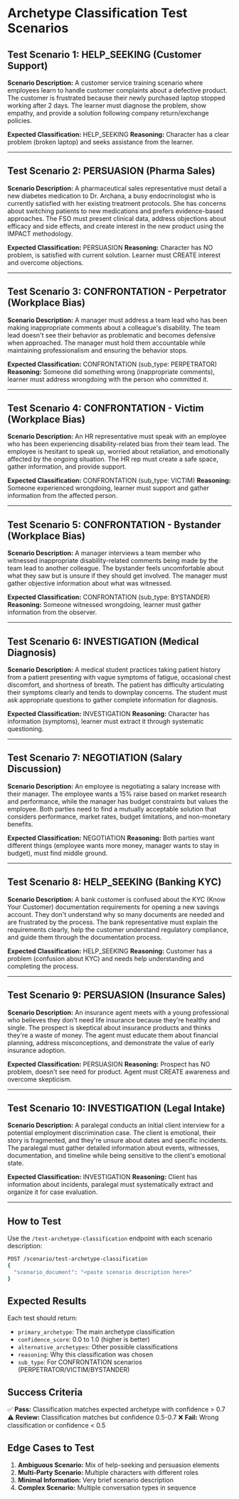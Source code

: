 # Archetype Classification Test Scenarios

## Test Scenario 1: HELP_SEEKING (Customer Support)
**Scenario Description:**
A customer service training scenario where employees learn to handle customer complaints about a defective product. The customer is frustrated because their newly purchased laptop stopped working after 2 days. The learner must diagnose the problem, show empathy, and provide a solution following company return/exchange policies.

**Expected Classification:** HELP_SEEKING
**Reasoning:** Character has a clear problem (broken laptop) and seeks assistance from the learner.

---

## Test Scenario 2: PERSUASION (Pharma Sales)
**Scenario Description:**
A pharmaceutical sales representative must detail a new diabetes medication to Dr. Archana, a busy endocrinologist who is currently satisfied with her existing treatment protocols. She has concerns about switching patients to new medications and prefers evidence-based approaches. The FSO must present clinical data, address objections about efficacy and side effects, and create interest in the new product using the IMPACT methodology.

**Expected Classification:** PERSUASION
**Reasoning:** Character has NO problem, is satisfied with current solution. Learner must CREATE interest and overcome objections.

---

## Test Scenario 3: CONFRONTATION - Perpetrator (Workplace Bias)
**Scenario Description:**
A manager must address a team lead who has been making inappropriate comments about a colleague's disability. The team lead doesn't see their behavior as problematic and becomes defensive when approached. The manager must hold them accountable while maintaining professionalism and ensuring the behavior stops.

**Expected Classification:** CONFRONTATION (sub_type: PERPETRATOR)
**Reasoning:** Someone did something wrong (inappropriate comments), learner must address wrongdoing with the person who committed it.

---

## Test Scenario 4: CONFRONTATION - Victim (Workplace Bias)
**Scenario Description:**
An HR representative must speak with an employee who has been experiencing disability-related bias from their team lead. The employee is hesitant to speak up, worried about retaliation, and emotionally affected by the ongoing situation. The HR rep must create a safe space, gather information, and provide support.

**Expected Classification:** CONFRONTATION (sub_type: VICTIM)
**Reasoning:** Someone experienced wrongdoing, learner must support and gather information from the affected person.

---

## Test Scenario 5: CONFRONTATION - Bystander (Workplace Bias)
**Scenario Description:**
A manager interviews a team member who witnessed inappropriate disability-related comments being made by the team lead to another colleague. The bystander feels uncomfortable about what they saw but is unsure if they should get involved. The manager must gather objective information about what was witnessed.

**Expected Classification:** CONFRONTATION (sub_type: BYSTANDER)
**Reasoning:** Someone witnessed wrongdoing, learner must gather information from the observer.

---

## Test Scenario 6: INVESTIGATION (Medical Diagnosis)
**Scenario Description:**
A medical student practices taking patient history from a patient presenting with vague symptoms of fatigue, occasional chest discomfort, and shortness of breath. The patient has difficulty articulating their symptoms clearly and tends to downplay concerns. The student must ask appropriate questions to gather complete information for diagnosis.

**Expected Classification:** INVESTIGATION
**Reasoning:** Character has information (symptoms), learner must extract it through systematic questioning.

---

## Test Scenario 7: NEGOTIATION (Salary Discussion)
**Scenario Description:**
An employee is negotiating a salary increase with their manager. The employee wants a 15% raise based on market research and performance, while the manager has budget constraints but values the employee. Both parties need to find a mutually acceptable solution that considers performance, market rates, budget limitations, and non-monetary benefits.

**Expected Classification:** NEGOTIATION
**Reasoning:** Both parties want different things (employee wants more money, manager wants to stay in budget), must find middle ground.

---

## Test Scenario 8: HELP_SEEKING (Banking KYC)
**Scenario Description:**
A bank customer is confused about the KYC (Know Your Customer) documentation requirements for opening a new savings account. They don't understand why so many documents are needed and are frustrated by the process. The bank representative must explain the requirements clearly, help the customer understand regulatory compliance, and guide them through the documentation process.

**Expected Classification:** HELP_SEEKING
**Reasoning:** Customer has a problem (confusion about KYC) and needs help understanding and completing the process.

---

## Test Scenario 9: PERSUASION (Insurance Sales)
**Scenario Description:**
An insurance agent meets with a young professional who believes they don't need life insurance because they're healthy and single. The prospect is skeptical about insurance products and thinks they're a waste of money. The agent must educate them about financial planning, address misconceptions, and demonstrate the value of early insurance adoption.

**Expected Classification:** PERSUASION
**Reasoning:** Prospect has NO problem, doesn't see need for product. Agent must CREATE awareness and overcome skepticism.

---

## Test Scenario 10: INVESTIGATION (Legal Intake)
**Scenario Description:**
A paralegal conducts an initial client interview for a potential employment discrimination case. The client is emotional, their story is fragmented, and they're unsure about dates and specific incidents. The paralegal must gather detailed information about events, witnesses, documentation, and timeline while being sensitive to the client's emotional state.

**Expected Classification:** INVESTIGATION
**Reasoning:** Client has information about incidents, paralegal must systematically extract and organize it for case evaluation.

---

## How to Test

Use the `/test-archetype-classification` endpoint with each scenario description:

```bash
POST /scenario/test-archetype-classification
{
  "scenario_document": "<paste scenario description here>"
}
```

## Expected Results

Each test should return:
- `primary_archetype`: The main archetype classification
- `confidence_score`: 0.0 to 1.0 (higher is better)
- `alternative_archetypes`: Other possible classifications
- `reasoning`: Why this classification was chosen
- `sub_type`: For CONFRONTATION scenarios (PERPETRATOR/VICTIM/BYSTANDER)

## Success Criteria

✅ **Pass:** Classification matches expected archetype with confidence > 0.7
⚠️ **Review:** Classification matches but confidence 0.5-0.7
❌ **Fail:** Wrong classification or confidence < 0.5

## Edge Cases to Test

1. **Ambiguous Scenario:** Mix of help-seeking and persuasion elements
2. **Multi-Party Scenario:** Multiple characters with different roles
3. **Minimal Information:** Very brief scenario description
4. **Complex Scenario:** Multiple conversation types in sequence
